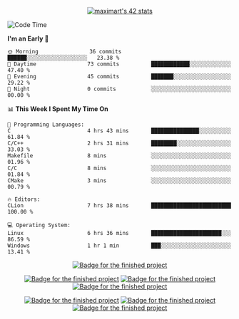 <p align="center">
<a href="https://github.com/oakoudad/badge42"><img src="https://badge.mediaplus.ma/greenbinary/maximart?1337Badge=off&UM6P=off&42Network=off" alt="maximart's 42 stats" /></a>
</p>

<!--START_SECTION:waka-->
![Code Time](http://img.shields.io/badge/Code%20Time-139%20hrs%2035%20mins-blue)

**I'm an Early 🐤** 

```text
🌞 Morning                36 commits          ██████░░░░░░░░░░░░░░░░░░░   23.38 % 
🌆 Daytime                73 commits          ████████████░░░░░░░░░░░░░   47.40 % 
🌃 Evening                45 commits          ███████░░░░░░░░░░░░░░░░░░   29.22 % 
🌙 Night                  0 commits           ░░░░░░░░░░░░░░░░░░░░░░░░░   00.00 % 
```


📊 **This Week I Spent My Time On** 

```text
💬 Programming Languages: 
C                        4 hrs 43 mins       ███████████████░░░░░░░░░░   61.84 % 
C/C++                    2 hrs 31 mins       ████████░░░░░░░░░░░░░░░░░   33.03 % 
Makefile                 8 mins              ░░░░░░░░░░░░░░░░░░░░░░░░░   01.96 % 
C/C                      8 mins              ░░░░░░░░░░░░░░░░░░░░░░░░░   01.84 % 
CMake                    3 mins              ░░░░░░░░░░░░░░░░░░░░░░░░░   00.79 % 

🔥 Editors: 
CLion                    7 hrs 38 mins       █████████████████████████   100.00 % 

💻 Operating System: 
Linux                    6 hrs 36 mins       ██████████████████████░░░   86.59 % 
Windows                  1 hr 1 min          ███░░░░░░░░░░░░░░░░░░░░░░   13.41 % 
```


<!--END_SECTION:waka-->
<p align="center">
<a href="https://github.com/Manomania/libft"><img src="https://raw.githubusercontent.com/ayogun/42-project-badges/refs/heads/main/badges/libftm.png" alt="Badge for the finished project" /></a>
</p>
<p align="center">
<a href="https://github.com/Manomania/ft_printf"><img src="https://raw.githubusercontent.com/ayogun/42-project-badges/refs/heads/main/badges/ft_printfm.png" alt="Badge for the finished project" /></a>
<a href="https://github.com/Manomania/Get_next_line"><img src="https://raw.githubusercontent.com/ayogun/42-project-badges/refs/heads/main/badges/get_next_linem.png" alt="Badge for the finished project" /></a>
<a href="https://github.com/Manomania/Born2beroot"><img src="https://raw.githubusercontent.com/ayogun/42-project-badges/refs/heads/main/badges/born2beroote.png" alt="Badge for the finished project" /></a>
</p>
<p align="center">
<a href="https://github.com/Manomania/minitalk"><img src="https://raw.githubusercontent.com/ayogun/42-project-badges/refs/heads/main/badges/minitalkm.png" alt="Badge for the finished project" /></a>
<a href="https://github.com/Manomania/push_swap"><img src="https://raw.githubusercontent.com/ayogun/42-project-badges/refs/heads/main/badges/push_swapm.png" alt="Badge for the finished project" /></a>
<a href="https://github.com/Manomania/so_long"><img src="https://raw.githubusercontent.com/ayogun/42-project-badges/refs/heads/main/badges/so_longm.png" alt="Badge for the finished project" /></a>
</p>
